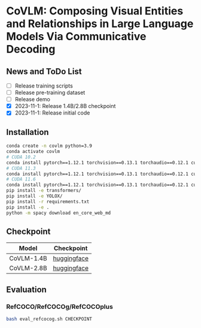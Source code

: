 # CoVLM: Composing Visual Entities and Relationships in Large Language Models Via Communicative Decoding

## News and ToDo List

* [ ] Release training scripts
* [ ] Release pre-training dataset
* [ ] Release demo
* [X] 2023-11-1: Release 1.4B/2.8B checkpoint
* [X] 2023-11-1: Release initial code

## Installation

```bash
conda create -n covlm python=3.9
conda activate covlm
# CUDA 10.2
conda install pytorch==1.12.1 torchvision==0.13.1 torchaudio==0.12.1 cudatoolkit=10.2 -c pytorch
# CUDA 11.3
conda install pytorch==1.12.1 torchvision==0.13.1 torchaudio==0.12.1 cudatoolkit=11.3 -c pytorch
# CUDA 11.6
conda install pytorch==1.12.1 torchvision==0.13.1 torchaudio==0.12.1 cudatoolkit=11.6 -c pytorch -c conda-forge
pip install -e transformers/
pip install -e YOLOX/
pip install -r requirements.txt
pip install -e .
python -m spacy download en_core_web_md
```

## Checkpoint

| Model      | Checkpoint                                                                        |
| ---------- | --------------------------------------------------------------------------------- |
| CoVLM-1.4B | [huggingface](https://huggingface.co/senfu/covlm-1.4b/blob/main/checkpoint_18000.pt) |
| CoVLM-2.8B | [huggingface](https://huggingface.co/senfu/covlm-2.8b/blob/main/checkpoint_15000.pt) |

## Evaluation

### RefCOCO/RefCOCOg/RefCOCOplus

```bash
bash eval_refcocog.sh CHECKPOINT
```
